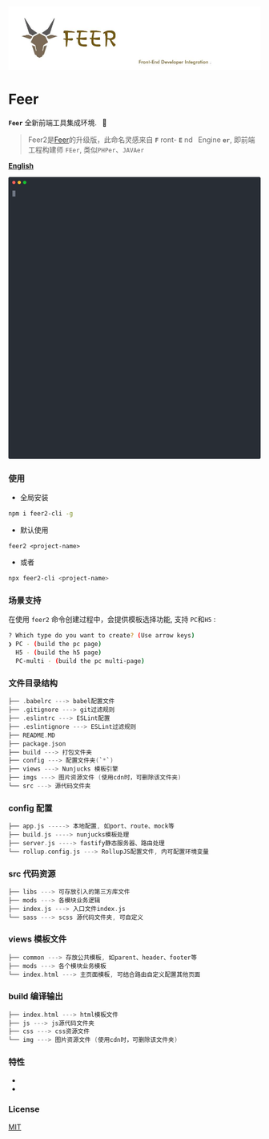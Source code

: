 <p>
	<img alt="Front End Developer Integration." src="./static/logo.jpg">
</p>

# Feer

**`Feer`** 全新前端工具集成环境. &ensp;🚀 

> Feer2是[Feer](https://github.com/consolejs/feer-cli)的升级版，此命名灵感来自 **`F`** ront- **`E`** nd&ensp; Engine **`er`**, 即前端工程构建师 `FEer`, 类似`PHPer`、`JAVAer` 

[**English**](./README_EN.md)

<p align='center'>
  <img src='./term2svg.svg' width='640' alt='yarn start'>
</p>

### 使用

- 全局安装
```bash
npm i feer2-cli -g
```
- 默认使用
```
feer2 <project-name>
```
- 或者
```bash
npx feer2-cli <project-name>
```

### 场景支持

在使用 `feer2` 命令创建过程中，会提供模板选择功能, 支持 `PC`和`H5` :

```bash
? Which type do you want to create? (Use arrow keys)
❯ PC - (build the pc page)
  H5 - (build the h5 page)
  PC-multi - (build the pc multi-page)
```

### 文件目录结构

```c
├── .babelrc ---> babel配置文件
├── .gitignore ---> git过滤规则
├── .eslintrc ---> ESLint配置
├── .eslintignore ---> ESLint过滤规则
├── README.MD
├── package.json
├── build ---> 打包文件夹
├── config ---> 配置文件夹(`*`)
├── views ---> Nunjucks 模板引擎
├── imgs ---> 图片资源文件 (使用cdn时，可删除该文件夹)
└── src ---> 源代码文件夹
```

### config 配置

```c
├── app.js -----> 本地配置, 如port、route、mock等
├── build.js ----> nunjucks模板处理
├── server.js ----> fastify静态服务器、路由处理
└── rollup.config.js ---> RollupJS配置文件, 内可配置环境变量
```

### src 代码资源

```c
├── libs ---> 可存放引入的第三方库文件
├── mods ---> 各模块业务逻辑
├── index.js ---> 入口文件index.js
└── sass ---> scss 源代码文件夹, 可自定义
```

### views 模板文件

```c
├── common ---> 存放公共模板, 如parent、header、footer等
├── mods ---> 各个模块业务模板
└── index.html ---> 主页面模板, 可结合路由自定义配置其他页面
```

### build 编译输出

```c
├── index.html ---> html模板文件
├── js ---> js源代码文件夹
├── css ---> css资源文件
└── img ---> 图片资源文件 (使用cdn时，可删除该文件夹)
```

### 特性

* 
* 




### License

[MIT](./LICENSE)
 
